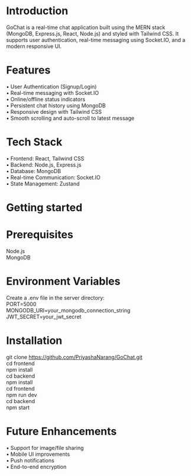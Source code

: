 # Introduction
GoChat is a real-time chat application built using the MERN stack (MongoDB, Express.js, React, Node.js) and styled with Tailwind CSS. It supports user authentication, real-time messaging using Socket.IO, and a modern responsive UI.
# Features
• User Authentication (Signup/Login)<br>
• Real-time messaging with Socket.IO<br>
• Online/offline status indicators<br>
• Persistent chat history using MongoDB<br>
• Responsive design with Tailwind CSS<br>
• Smooth scrolling and auto-scroll to latest message<br>
# Tech Stack
• Frontend: React, Tailwind CSS<br>
• Backend: Node.js, Express.js<br>
• Database: MongoDB<br>
• Real-time Communication: Socket.IO<br>
• State Management: Zustand<br>
# Getting started
# Prerequisites
Node.js<br>
MongoDB<br>
# Environment Variables
Create a .env file in the server directory:<br>
PORT=5000<br>
MONGODB_URI=your_mongodb_connection_string<br>
JWT_SECRET=your_jwt_secret<br>
# Installation
git clone https://github.com/PriyashaNarang/GoChat.git<br>
cd frontend<br>
npm install<br>
cd backend<br>
npm install<br>
cd frontend<br>
npm run dev<br>
cd backend<br>
npm start<br>
# Future Enhancements
• Support for image/file sharing<br>
• Mobile UI improvements<br>
• Push notifications<br>
• End-to-end encryption<br>
